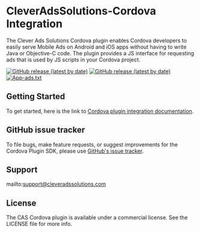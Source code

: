# CleverAdsSolutions-Cordova Integration
The Clever Ads Solutions Cordova plugin enables Cordova developers to easily serve Mobile Ads on Android and iOS apps without having to write Java or Objective-C code. The plugin provides a JS interface for requesting ads that is used by JS scripts in your Cordova project.

[![GitHub release (latest by date)](https://img.shields.io/github/v/release/CleverAdsSolutions/CAS-Android?label=CAS%20Android)](https://github.com/cleveradssolutions/CAS-Android)
[![GitHub release (latest by date)](https://img.shields.io/github/v/release/CleverAdsSolutions/CAS-iOS?label=CAS%20iOS)](https://github.com/cleveradssolutions/CAS-iOS)
[![App-ads.txt](https://img.shields.io/endpoint?url=https://raw.githubusercontent.com/cleveradssolutions/App-ads.txt/master/Shield.json)](https://github.com/cleveradssolutions/App-ads.txt)

## Getting Started
To get started, here is the link to [Cordova plugin integration documentation](https://github.com/cleveradssolutions/CAS-Cordova/wiki).

## GitHub issue tracker
To file bugs, make feature requests, or suggest improvements for the Cordova Plugin SDK, please use [GitHub's issue tracker](https://github.com/cleveradssolutions/CAS-Cordova/issues).

## Support
mailto:support@cleveradssolutions.com

## License
The CAS Cordova plugin is available under a commercial license. See the LICENSE file for more info.

